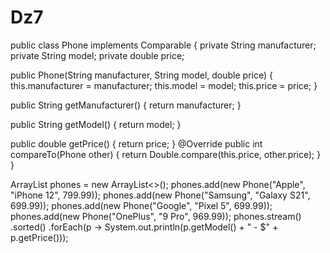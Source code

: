 # Dz7
public class Phone implements Comparable<Phone> {
private String manufacturer;
private String model;
private double price;

public Phone(String manufacturer, String model, double price) {
this.manufacturer = manufacturer;
this.model = model;
this.price = price;
}

public String getManufacturer() {
return manufacturer;
}

public String getModel() {
return model;
}

public double getPrice() {
return price;
}
@Override
public int compareTo(Phone other) {
return Double.compare(this.price, other.price);
}
}

ArrayList<Phone> phones = new ArrayList<>();
phones.add(new Phone("Apple", "iPhone 12", 799.99));
phones.add(new Phone("Samsung", "Galaxy S21", 699.99));
phones.add(new Phone("Google", "Pixel 5", 699.99));
phones.add(new Phone("OnePlus", "9 Pro", 969.99));
phones.stream()
.sorted()
.forEach(p -> System.out.println(p.getModel() + " - $" + p.getPrice()));
